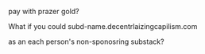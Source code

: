 pay with prazer gold? 

What if you could subd-name.decentrlaizingcapilism.com 

as an each person's non-sponosring substack?
